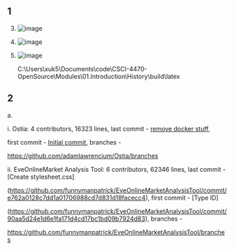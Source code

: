 ## 1

3. ![image](https://user-images.githubusercontent.com/35581753/173095454-2035197d-440b-47fe-bf21-23897a444d7b.png)

4. ![image](https://user-images.githubusercontent.com/35581753/173096217-984518f4-7704-4ec0-8ee2-5413365a661b.png)

5. ![image](https://user-images.githubusercontent.com/35581753/173109309-63c98fd1-ffad-44c4-a325-4f7be834e090.png)

   C:\Users\xuk5\Documents\code\CSCI-4470-OpenSource\Modules\01.Introduction\History\build\latex

## 2

a. 

i. Ostia: 4 contributors, 16323 lines, last commit - [remove docker stuff](https://github.com/adamlawrencium/Ostia/commit/c6c31d416a0b2cf1066e393e4d8c9b2699d72ff9), 

first commit - [Initial commit](https://github.com/adamlawrencium/Ostia/commit/53bcb3649b99a550efd593ede918ae170090e85c), branches - 

https://github.com/adamlawrencium/Ostia/branches

ii. EveOnlineMarket Analysis Tool: 6 contributors, 62346 lines, last commit - [Create stylesheet.css]

(https://github.com/funnymanpatrick/EveOnlineMarketAnalysisTool/commit/e762a0128c7dd1a01706988cd7d831d18facecc4), first commit - [Type ID]

(https://github.com/funnymanpatrick/EveOnlineMarketAnalysisTool/commit/90aa5d24e1d6e1fa171d4cd17bc1bd09b7924d83), branches - 

https://github.com/funnymanpatrick/EveOnlineMarketAnalysisTool/branches
